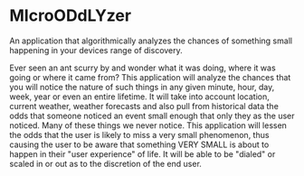 MIcroODdLYzer
=============

An application that algorithmically analyzes the chances of something small happening in your devices range of discovery.

Ever seen an ant scurry by and wonder what it was doing, where it was going or where it came from?  This application will analyze the chances that you will notice the nature of such things in any given minute, hour, day, week, year or even an entire lifetime.  It will take into account location, current weather, weather forecasts and also pull from historical data the odds that someone noticed an event small enough that only they as the user noticed.  Many of these things we never notice.  This application will lessen the odds that the user is likely to miss a very small phenomenon, thus causing the user to be aware that something VERY SMALL is about to happen in their "user experience" of life.  It will be able to be "dialed" or scaled in or out as to the discretion of the end user.
